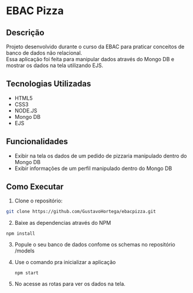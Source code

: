 # EBAC Pizza

## Descrição

Projeto desenvolvido durante o curso da EBAC para praticar conceitos de banco de dados não relacional.  
Essa aplicação foi feita para manipular dados através do Mongo DB e mostrar os dados na tela utilizando EJS.

## Tecnologias Utilizadas

- HTML5  
- CSS3  
- NODE.JS
- Mongo DB
- EJS

## Funcionalidades

- Exibir na tela os dados de um pedido de pizzaria manipulado dentro do Mongo DB
- Exibir informações de um perfil manipulado dentro do Mongo DB

## Como Executar

1. Clone o repositório:  
```bash
git clone https://github.com/GustavoHortega/ebacpizza.git
```
2. Baixe as dependencias através do NPM
```terminal
npm install
```
3. Popule o seu banco de dados confome os schemas no repositório /models

4. Use o comando pra inicializar a aplicação
   ```terminal
   npm start
   ```
5. No acesse as rotas para ver os dados na tela.


